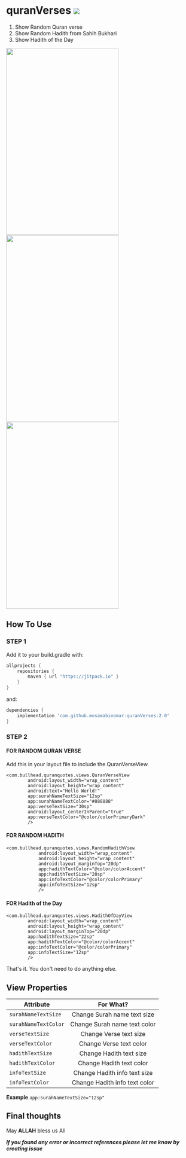 # quranVerses [![](https://jitpack.io/v/mosamabinomar/quranVerses.svg)](https://jitpack.io/#mosamabinomar/quranVerses)
  1. Show Random Quran verse
  2. Show Random Hadith from Sahih Bukhari
  3. Show Hadith of the Day
  
<div>
  <img src="https://raw.githubusercontent.com/mosamabinomar/quranVerses/master/screens/english.png" width="300" height="500"/>
  <img src="https://raw.githubusercontent.com/mosamabinomar/quranVerses/master/screens/arabic.png" width="300" height="500"/>
  <br>
  <img src="https://raw.githubusercontent.com/mosamabinomar/quranVerses/master/screens/hadith.png" width="300" height="500"/> 

</div>

## How To Use
### STEP 1
Add it to your build.gradle with:
```gradle
allprojects {
    repositories {
        maven { url "https://jitpack.io" }
    }
}
```
and:

```gradle
dependencies {
    implementation 'com.github.mosamabinomar:quranVerses:2.0'
}
```
### STEP 2

#### FOR RANDOM QURAN VERSE
Add this in your layout file to include the QuranVerseView. 
```    
<com.bullhead.quranquotes.views.QuranVerseView
        android:layout_width="wrap_content"
        android:layout_height="wrap_content"
        android:text="Hello World!"
        app:surahNameTextSize="12sp"
        app:surahNameTextColor="#888888"
        app:verseTextSize="30sp"
        android:layout_centerInParent="true"
        app:verseTextColor="@color/colorPrimaryDark"
        /> 
```

#### FOR RANDOM HADITH 

```
<com.bullhead.quranquotes.views.RandomHadithView
            android:layout_width="wrap_content"
            android:layout_height="wrap_content"
            android:layout_marginTop="20dp"
            app:hadithTextColor="@color/colorAccent"
            app:hadithTextSize="20sp"
            app:infoTextColor="@color/colorPrimary"
            app:infoTextSize="12sp"
            />

```

#### FOR Hadith of the Day

```
<com.bullhead.quranquotes.views.HadithOfDayView
        android:layout_width="wrap_content"
        android:layout_height="wrap_content"
        android:layout_marginTop="20dp"
        app:hadithTextSize="22sp"
        app:hadithTextColor="@color/colorAccent"
        app:infoTextColor="@color/colorPrimary"
        app:infoTextSize="12sp"
        />

```

That's it. You don't need to do anything else.

## View Properties
| Attribute                | For What?                     |
| -------------------------|:-----------------------------:| 
| `surahNameTextSize`      | Change Surah name text size   |
| `surahNameTextColor`     | Change Surah name text color  |
| `verseTextSize`          | Change Verse text size        |
| `verseTextColor`         | Change Verse text color       |
| `hadithTextSize`         | Change Hadith text size       |
| `hadithTextColor`        | Change Hadith text color      |
| `infoTextSize`           | Change Hadith info text size  |
| `infoTextColor`          | Change Hadith info text color |

**Example** `app:surahNameTextSize="12sp"`

## Final thoughts
May **ALLAH** bless us All

***If you found any error or incorrect references please let me know by creating issue***


